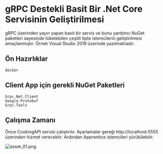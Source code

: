 # gRPC Destekli Basit Bir .Net Core Servisinin Geliştirilmesi

gRPC üzerinden yayın yapan basit bir servis ve bunu yardımcı NuGet paketleri sayesinde tüketebilen çeşitli tipte istemcilerin geliştirilmesi amaçlanmıştır. Örnek Visual Studio 2019 üzerinde yazılmaktadır.

## Ön Hazırlıklar

```
docker
```

## Client App için gerekli NuGet Paketleri

```
Grpc.Net.Client
Google.Protobuf
Grpc.Tools
```

## Çalışma Zamanı

Önce CookingAPI servisi çalıştırılır. Ayarlamalar gereği http://localhost:5555 üzerinden hizmet verecektir. Ardından Apprentice istemcileri yürütülebilir.

![asset_01.png](./assets/asset_01.png)
